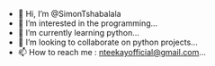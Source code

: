 - 👋 Hi, I’m @SimonTshabalala
- 👀 I’m interested in the programming...
- 🌱 I’m currently learning python...
- 💞️ I’m looking to collaborate on python projects...
- 📫 How to reach me : nteekayofficial@gmail.com...

<!---
SimonTshabalala/SimonTshabalala is a ✨ special ✨ repository because its `README.md` (this file) appears on your GitHub profile.
You can click the Preview link to take a look at your changes.
--->
